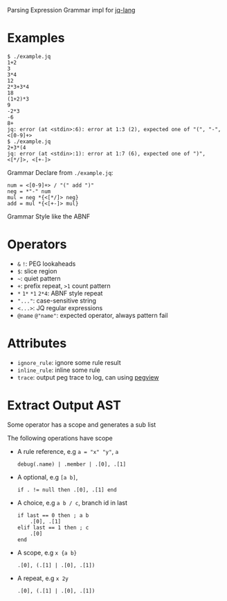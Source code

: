 Parsing Expression Grammar impl for [jq-lang]

# Examples
```
$ ./example.jq
1+2
3
3*4
12
2*3+3*4
18
(1+2)*3
9
-2*3
-6
8+
jq: error (at <stdin>:6): error at 1:3 (2), expected one of "(", "-", <[0-9]+>
$ ./example.jq
2+3*(4
jq: error (at <stdin>:1): error at 1:7 (6), expected one of ")", <[*/]>, <[+-]>
```

Grammar Declare from `./example.jq`:

```abnf
num = <[0-9]+> / "(" add ")"
neg = *"-" num
mul = neg *{<[*/]> neg}
add = mul *{<[+-]> mul}
```

Grammar Style like the ABNF

# Operators
- `&` `!`: PEG lookaheads
- `$`: slice region
- `~`: quiet pattern
- `+`: prefix repeat, `>1` count pattern
- `*` `1*` `*1` `2*4`: ABNF style repeat
- `"..."`: case-sensitive string
- `<...>`: JQ regular expressions
- `@name` `@"name"`: expected operator, always pattern fail


# Attributes
- `ignore_rule`: ignore some rule result
- `inline_rule`: inline some rule
- `trace`: output peg trace to log, can using [pegview]


# Extract Output AST
Some operator has a scope and generates a sub list

The following operations have scope
- A rule reference, e.g `a = "x" "y"`, `a`
  ```jq
  debug(.name) | .member | .[0], .[1]
  ```
- A optional, e.g `[a b]`,
  ```jq
  if . != null then .[0], .[1] end
  ```
- A choice, e.g `a b / c`, branch id in last
  ```jq
  if last == 0 then ; a b
      .[0], .[1]
  elif last == 1 then ; c
      .[0]
  end
  ```
- A scope, e.g `x {a b}`
  ```jq
  .[0], (.[1] | .[0], .[1])
  ```

- A repeat, e.g `x 2y`
  ```jq
  .[0], (.[1] | .[0], .[1])
  ```


[jq-lang]: https://github.com/jqlang/jq
[pegview]: https://github.com/A4-Tacks/pegview

